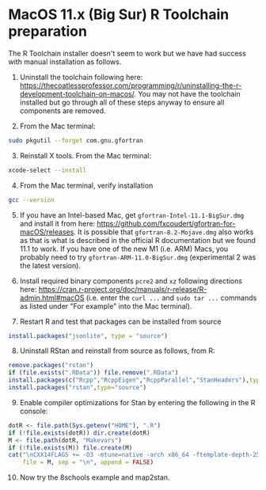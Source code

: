 # MacOS 11.x (Big Sur) R Toolchain preparation

The R Toolchain installer doesn't seem to work but we have had success with manual installation as follows.

1. Uninstall the toolchain following here: https://thecoatlessprofessor.com/programming/r/uninstalling-the-r-development-toolchain-on-macos/. You may not have the toolchain installed but go through all of these steps anyway to ensure all components are removed.

2. From the Mac terminal: 

  ```bash
  sudo pkgutil --forget com.gnu.gfortran
  ```

3. Reinstall X tools. From the Mac terminal:

  ```bash
  xcode-select --install
  ```

4. From the Mac terminal, verify installation

  ```bash
  gcc --version
  ```

5. If you have an Intel-based Mac, get `gfortran-Intel-11.1-BigSur.dmg` and install it from here: https://github.com/fxcoudert/gfortran-for-macOS/releases. It is possible that `gfortran-8.2-Mojave.dmg` also works as that is what is described in the official R documentation but we found 11.1 to work. If you have one of the new M1 (i.e. ARM) Macs, you probably need to try `gfortran-ARM-11.0-BigSur.dmg` (experimental 2 was the latest version).

6. Install required binary components `pcre2` and `xz` following directions here: https://cran.r-project.org/doc/manuals/r-release/R-admin.html#macOS (i.e. enter the `curl ...` and `sudo tar ...` commands as listed under "For example" into the Mac terminal).

7. Restart R and test that packages can be installed from source

  ```R
  install.packages("jsonlite", type = "source")
  ```

8. Uninstall RStan and reinstall from source as follows, from R:

  ```R
  remove.packages("rstan")
  if (file.exists(".RData")) file.remove(".RData")
  install.packages(c("Rcpp","RcppEigen","RcppParallel","StanHeaders"),type="source")
  install.packages("rstan",type="source")
  ```

9. Enable compiler optimizations for Stan by entering the following in the R console:

```R
dotR <- file.path(Sys.getenv("HOME"), ".R")
if (!file.exists(dotR)) dir.create(dotR)
M <- file.path(dotR, "Makevars")
if (!file.exists(M)) file.create(M)
cat("\nCXX14FLAGS += -O3 -mtune=native -arch x86_64 -ftemplate-depth-256",
    file = M, sep = "\n", append = FALSE)
```

10. Now try the 8schools example and map2stan.

